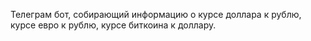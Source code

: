 Телеграм бот, собирающий информацию о курсе доллара к рублю, курсе евро к рублю, курсе биткоина к доллару.
